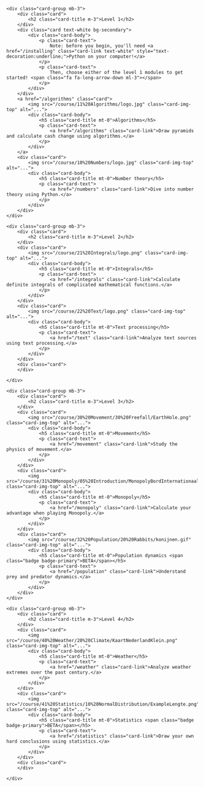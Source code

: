 <div markdown="0">

	<div class="card-group mb-3">
		<div class="card">
			<h2 class="card-title m-3">Level 1</h2>
		</div>	
		<div class="card text-white bg-secondary">
			<div class="card-body">
				<p class="card-text">
					Note: before you begin, you'll need <a href="/installing" class="card-link text-white" style="text-decoration:underline;">Python on your computer!</a>
				</p>
				<p class="card-text">
					Then, choose either of the level 1 modules to get started! <span class="fa fa-long-arrow-down ml-3"></span>
				</p>
			</div>
		</div>
		<a href="/algorithms" class="card">
			<img src="/course/11%20Algorithms/logo.jpg" class="card-img-top" alt="...">
			<div class="card-body">
				<h5 class="card-title mt-0">Algorithms</h5>
				<p class="card-text">
					<a href="/algorithms" class="card-link">Draw pyramids and calculate cash change using algorithms.</a>
				</p>
			</div>
		</a>
		<div class="card">
			<img src="/course/10%20Numbers/logo.jpg" class="card-img-top" alt="...">
			<div class="card-body">
				<h5 class="card-title mt-0">Number theory</h5>
				<p class="card-text">
					<a href="/numbers" class="card-link">Dive into number theory using Python.</a>
				</p>
			</div>
		</div>
	</div>

	<div class="card-group mb-3">
		<div class="card">
			<h2 class="card-title m-3">Level 2</h2>
		</div>	
		<div class="card">
			<img src="/course/21%20Integrals/logo.png" class="card-img-top" alt="...">
			<div class="card-body">
				<h5 class="card-title mt-0">Integrals</h5>
				<p class="card-text">
					<a href="/integrals" class="card-link">Calculate definite integrals of complicated mathematical functions.</a>
				</p>
			</div>
		</div>
		<div class="card">
			<img src="/course/22%20Text/logo.png" class="card-img-top" alt="...">
			<div class="card-body">
				<h5 class="card-title mt-0">Text processing</h5>
				<p class="card-text">
					<a href="/text" class="card-link">Analyze text sources using text processing.</a>
				</p>
			</div>
		</div>
		<div class="card">
		</div>
			
	</div>

	<div class="card-group mb-3">
		<div class="card">
			<h2 class="card-title m-3">Level 3</h2>
		</div>	
		<div class="card">
			<img src="/course/30%20Movement/30%20Freefall/EarthHole.png" class="card-img-top" alt="...">
			<div class="card-body">
				<h5 class="card-title mt-0">Movement</h5>
				<p class="card-text">
					<a href="/movement" class="card-link">Study the physics of movement.</a>
				</p>
			</div>
		</div>
		<div class="card">
			<img src="/course/31%20Monopoly/05%20Introduction/MonopolyBordInternationaal.jpg" class="card-img-top" alt="...">
			<div class="card-body">
				<h5 class="card-title mt-0">Monopoly</h5>
				<p class="card-text">
					<a href="/monopoly" class="card-link">Calculate your advantage when playing Monopoly.</a>
				</p>
			</div>
		</div>
		<div class="card">
			<img src="/course/32%20Population/20%20Rabbits/konijnen.gif" class="card-img-top" alt="...">
			<div class="card-body">
				<h5 class="card-title mt-0">Population dynamics <span class="badge badge-primary">BETA</span></h5>
				<p class="card-text">
					<a href="/population" class="card-link">Understand prey and predator dynamics.</a>
				</p>
			</div>
		</div>
	</div>

	<div class="card-group mb-3">
		<div class="card">
			<h2 class="card-title m-3">Level 4</h2>
		</div>	
		<div class="card">
			<img src="/course/40%20Weather/20%20Climate/KaartNederlandKlein.png" class="card-img-top" alt="...">
			<div class="card-body">
				<h5 class="card-title mt-0">Weather</h5>
				<p class="card-text">
					<a href="/weather" class="card-link">Analyze weather extremes over the past century.</a>
				</p>
			</div>
		</div>
		<div class="card">
			<img src="/course/41%20Statistics/10%20NormalDistribution/ExampleLengte.png" class="card-img-top" alt="...">
			<div class="card-body">
				<h5 class="card-title mt-0">Statistics <span class="badge badge-primary">BETA</span></h5>
				<p class="card-text">
					<a href="/statistics" class="card-link">Draw your own hard conclusions using statistics.</a>
				</p>
			</div>
		</div>
		<div class="card">
		</div>
		
	</div>

</div>
